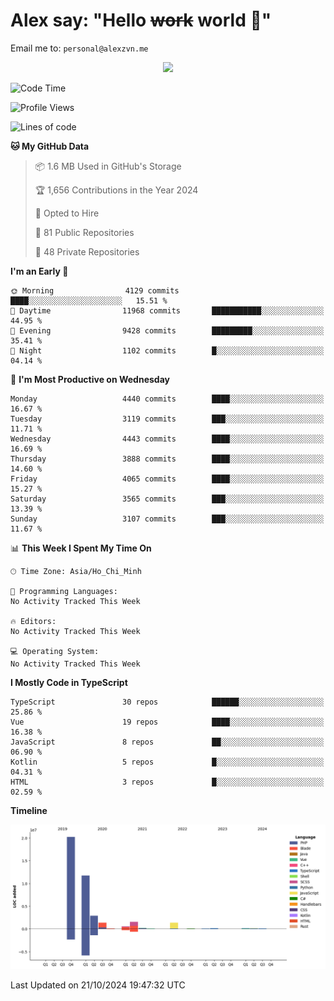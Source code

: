 # Alex say: "Hello ~~work~~ world 🐾"
Email me to: `personal@alexzvn.me`


<p align=center>
  <a href="https://skillicons.dev">
    <img src="https://skillicons.dev/icons?i=ts,js,php,nodejs,bun,vue,nuxt,react,svelte,tauri,laravel,rust,mongodb,docker,electron,redis,rabbitmq,tailwind,git,cloudflare,elysia,mysql,nginx,rollupjs,sentry,ubuntu,yarn,html,css,vite" />
  </a>
</p>

<!--START_SECTION:waka-->
![Code Time](http://img.shields.io/badge/Code%20Time-1%2C066%20hrs%2055%20mins-blue)

![Profile Views](http://img.shields.io/badge/Profile%20Views-0-blue)

![Lines of code](https://img.shields.io/badge/From%20Hello%20World%20I%27ve%20Written-40.6%20million%20lines%20of%20code-blue)

**🐱 My GitHub Data** 

> 📦 1.6 MB Used in GitHub's Storage 
 > 
> 🏆 1,656 Contributions in the Year 2024
 > 
> 💼 Opted to Hire
 > 
> 📜 81 Public Repositories 
 > 
> 🔑 48 Private Repositories 
 > 
**I'm an Early 🐤** 

```text
🌞 Morning                4129 commits        ████░░░░░░░░░░░░░░░░░░░░░   15.51 % 
🌆 Daytime                11968 commits       ███████████░░░░░░░░░░░░░░   44.95 % 
🌃 Evening                9428 commits        █████████░░░░░░░░░░░░░░░░   35.41 % 
🌙 Night                  1102 commits        █░░░░░░░░░░░░░░░░░░░░░░░░   04.14 % 
```
📅 **I'm Most Productive on Wednesday** 

```text
Monday                   4440 commits        ████░░░░░░░░░░░░░░░░░░░░░   16.67 % 
Tuesday                  3119 commits        ███░░░░░░░░░░░░░░░░░░░░░░   11.71 % 
Wednesday                4443 commits        ████░░░░░░░░░░░░░░░░░░░░░   16.69 % 
Thursday                 3888 commits        ████░░░░░░░░░░░░░░░░░░░░░   14.60 % 
Friday                   4065 commits        ████░░░░░░░░░░░░░░░░░░░░░   15.27 % 
Saturday                 3565 commits        ███░░░░░░░░░░░░░░░░░░░░░░   13.39 % 
Sunday                   3107 commits        ███░░░░░░░░░░░░░░░░░░░░░░   11.67 % 
```


📊 **This Week I Spent My Time On** 

```text
🕑︎ Time Zone: Asia/Ho_Chi_Minh

💬 Programming Languages: 
No Activity Tracked This Week

🔥 Editors: 
No Activity Tracked This Week

💻 Operating System: 
No Activity Tracked This Week
```

**I Mostly Code in TypeScript** 

```text
TypeScript               30 repos            ██████░░░░░░░░░░░░░░░░░░░   25.86 % 
Vue                      19 repos            ████░░░░░░░░░░░░░░░░░░░░░   16.38 % 
JavaScript               8 repos             ██░░░░░░░░░░░░░░░░░░░░░░░   06.90 % 
Kotlin                   5 repos             █░░░░░░░░░░░░░░░░░░░░░░░░   04.31 % 
HTML                     3 repos             █░░░░░░░░░░░░░░░░░░░░░░░░   02.59 % 
```



**Timeline**

![Lines of Code chart](https://raw.githubusercontent.com/alexzvn/alexzvn/main/assets/bar_graph.png)


 Last Updated on 21/10/2024 19:47:32 UTC
<!--END_SECTION:waka-->
